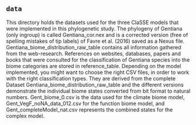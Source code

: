 ## `data`
This directory holds the datasets used for the three ClaSSE models that were implemented in this phylogenetic study. The phylogeny of Gentiana (only ingroup) is called Gentiana_cor.nex and is a corrected version (free of spelling mistakes of tip labels) of Favre et al. (2016) saved as a Nexus file. Gentiana_biome_distribution_raw_table contains all information gathered from the web-research. References on websites, databases, papers and books that were consulted for the classification of Gentiana species into the biome categories are stored in reference_table. Depending on the model implemented, you might want to choose the right CSV files, in order to work with the right classification types. They are derived from the complete Dataset Gentiana_biome_distribution_raw_table and the different versions demonstrate the individual biome states converted from bit format to natural numbers. Gent_biome_0.csv is the data used for the climate biome model, Gent_VegF_noNA_data_012.csv for the function biome model, and Gent_completeModel_nat.csv represents the combined states for the complex model.
